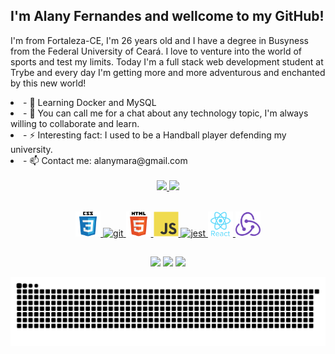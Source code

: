 <div>
<h2>I'm Alany Fernandes and wellcome to my GitHub! </h2>
<p>I'm from Fortaleza-CE, I'm 26 years old and I have a degree in Busyness from the Federal University of Ceará. I love to venture into the world of sports and test my limits. Today I'm a full stack web development student at Trybe and every day I'm getting more and more adventurous and enchanted by this new world!</p>

  <div align="left" style="display: inline_block">
    <li>- 🌱 Learning Docker and MySQL</li>
    <li>- 💬 You can call me for a chat about any technology topic, I'm always willing to collaborate and learn.</li>
    <li>- ⚡ Interesting fact: I used to be a Handball player defending my university.</li>
    <li>- 📫 Contact me: alanymara@gmail.com</li>
  </div>
  </div>
  <br>
<div align="center">
  <a href="https://github.com/alanymara">
  <img height="180em" src="https://github-readme-stats.vercel.app/api?username=alanymara&show_icons=true&theme=dracula&include_all_commits=true&count_private=true"/>
  <img height="180em" src="https://github-readme-stats.vercel.app/api/top-langs/?username=alanymara&layout=compact&langs_count=7&theme=dracula"/>
</div>
  
 <div align="center" style="display: inline_block"><br>
   <p> <a href="https://www.w3schools.com/css/" target="_blank" rel="noreferrer"> <img src="https://raw.githubusercontent.com/devicons/devicon/master/icons/css3/css3-original-wordmark.svg" alt="css3" width="40" height="40"/> </a> <a href="https://git-scm.com/" target="_blank" rel="noreferrer"> <img src="https://www.vectorlogo.zone/logos/git-scm/git-scm-icon.svg" alt="git" width="40" height="40"/> </a> <a href="https://www.w3.org/html/" target="_blank" rel="noreferrer"> <img src="https://raw.githubusercontent.com/devicons/devicon/master/icons/html5/html5-original-wordmark.svg" alt="html5" width="40" height="40"/> </a> <a href="https://developer.mozilla.org/en-US/docs/Web/JavaScript" target="_blank" rel="noreferrer"> <img src="https://raw.githubusercontent.com/devicons/devicon/master/icons/javascript/javascript-original.svg" alt="javascript" width="40" height="40"/> </a> <a href="https://jestjs.io" target="_blank" rel="noreferrer"> <img src="https://www.vectorlogo.zone/logos/jestjsio/jestjsio-icon.svg" alt="jest" width="40" height="40"/> </a> <a href="https://reactjs.org/" target="_blank" rel="noreferrer"> <img src="https://raw.githubusercontent.com/devicons/devicon/master/icons/react/react-original-wordmark.svg" alt="react" width="40" height="40"/> </a> <a href="https://redux.js.org" target="_blank" rel="noreferrer"> <img src="https://raw.githubusercontent.com/devicons/devicon/master/icons/redux/redux-original.svg" alt="redux" width="40" height="40"/> </a> </p>


  ##
   
<div> 
 
<a href="https://www.linkedin.com/in/alanyfernandes/" target="_blank"><img src="https://img.shields.io/badge/-LinkedIn-%230077B5?style=for-the-badge&logo=linkedin&logoColor=white" target="_blank"></a> 
<a href = "mailto:alanymara@gmail.com"><img src="https://img.shields.io/badge/-Gmail-%23333?style=for-the-badge&logo=gmail&logoColor=white" target="_blank"></a>
<a href="https://www.instagram.com/alanymara/" target="_blank"><img src="https://img.shields.io/badge/-Instagram-%23E4405F?style=for-the-badge&logo=instagram&logoColor=white" target="_blank"></a>
 
  ![Snake animation](https://github.com/alanymara/alanymara/blob/output/github-contribution-grid-snake.svg)
</div>
